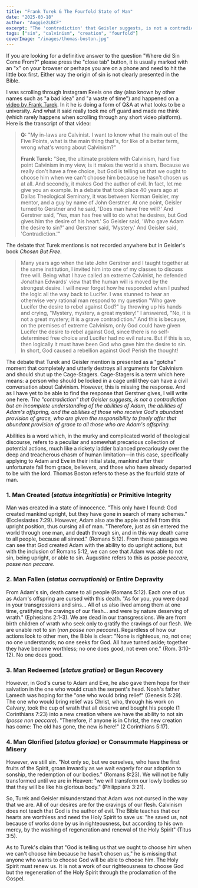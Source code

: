 ```yaml
---
title: "Frank Turek & The Fourfold State of Man"
date: "2025-03-18"
author: "Auggie2LBCF"
excerpt: "The 'contradiction' that Geisler suggests, is not a contradiction but an incomplete understanding of the abilities of Adam, the abilities of Adam's offspring, and the abilities of those who receive God's abundant provision of grace, who are given the responsibility to freely offer that abundant provision of grace to all those who are Adam's offspring."
tags: ["sin", "calvinism", "creation", "fourfold"]
coverImage: "/images/thomas-boston.jpg"
---
```


If you are looking for a definitive answer to the question "Where did Sin Come From?" please press the "close tab" button, it is usually marked with an "x" on your browser or perhaps you are on a phone and need to hit the little box first. Either way the origin of sin is not clearly presented in the Bible.

I was scrolling throu[]()gh Instagram Reels one day (also known by other names such as "a bad idea" and "a waste of time") and happened on a [video by Frank Turek](https://youtube.com/shorts/qdiW5dtOkgo?si=YuiUgg5uZwkzcuD3). In it he is doing a form of Q&A at what looks to be a university. And what it said really took me off guard and made me think (which rarely happens when scrolling through any short video platform). Here is the transcript of that video:

> **Q:** "My in-laws are Calvinist. I want to know what the main out of the Five Points, what is the main thing that's, for like of a better term, wrong what's wrong about Calvinism?"
> 
> **Frank Turek:** "See, the ultimate problem with Calvinism, hard five point Calvinism in my view, is it makes the world a sham. Because we really don't have a free choice, but God is telling us that we ought to choose him when we can't choose him because he hasn't chosen us at all. And secondly, it makes God the author of evil. In fact, let me give you an example. In a debate that took place 40 years ago at Dallas Theological Seminary, it was between Norman Geisler, my mentor, and a guy by name of John Gerstner. At one point, Geisler turned to Gerstner and he said, 'Does man have free will?' And Gerstner said, 'Yes, man has free will to do what he desires, but God gives him the desire of his heart.' So Geisler said, 'Who gave Adam the desire to sin?' and Gerstner said, 'Mystery.' And Geisler said, 'Contradiction.'"

The debate that Turek mentions is not recorded anywhere but in Geisler's book *Chosen But Free*.

>  Many years ago when the late John Gerstner and I taught together at the same institution, I invited him into one of my classes to discuss free will. Being what I have called an extreme Calvinist, he defended Jonathan Edwards' view that the human will is moved by the strongest desire. I will never forget how he responded when I pushed the logic all the way back to Lucifer. I was stunned to hear an otherwise very rational man respond to my question "Who gave Lucifer the desire to rebel against God?" by throwing up his hands and crying, "Mystery, mystery, a great mystery!" I answered, "No, it is not a great mystery; it is a grave contradiction." And this is because, on the premises of extreme Calvinism, only God could have given Lucifer the desire to rebel against God, since there is no self-determined free choice and Lucifer had no evil nature. But if this is so, then logically it must have been God who gave him the desire to sin. In short, God caused a rebellion against God! Perish the thought!

The debate that Turek and Geisler mention is presented as a "gotcha" moment that completely and utterly destroys all arguments for Calvinism and should shut up the Cage-Stagers. Cage-Stagers is a term which here means: a person who should be locked in a cage until they can have a civil conversation about Calvinism. However, this is missing the response. And as I have yet to be able to find the response that Gerstner gives, I will write one here. *The "contradiction" that Geisler suggests, is not a contradiction but an incomplete understanding of the abilities of Adam, the abilities of Adam's offspring, and the abilities of those who receive God's abundant provision of grace, who are given the responsibility to freely offer that abundant provision of grace to all those who are Adam's offspring.* 

Abilities is a word which, in the murky and complicated world of theological discourse, refers to a peculiar and somewhat precarious collection of potential actions, much like a rickety ladder balanced precariously over the deep and treacherous chasm of human limitation—in this case, specifically applying to Adam and Eve in their initial state, mankind after their unfortunate fall from grace, believers, and those who have already departed to be with the lord. Thomas Boston refers to these as the fourfold state of man.

### 1. Man Created (*status integritiatis*) or Primitive Integrity
Man was created in a state of innocence. "This only have I found: God created mankind upright, but they have gone in search of many schemes." (Ecclesiastes 7:29). However, Adam also ate the apple and fell from this upright position, thus cursing all of man. "Therefore, just as sin entered the world through one man, and death through sin, and in this way death came to all people, because all sinned." (Romans 5:12). From these passages we can see that God created Adam with the ability to do upright actions, but with the inclusion of Romans 5:12, we can see that Adam was able to not sin, being upright, or able to sin. Augustine refers to this as *posse peccare, posse non peccare*.

### 2. Man Fallen (*status corruptionis*) or Entire Depravity
From Adam's sin, death came to all people (Romans 5:12). Each one of us as Adam's offspring are cursed with this death. "As for you, you were dead in your transgressions and sins... All of us also lived among them at one time, gratifying the cravings of our flesh... and were by nature deserving of wrath." (Ephesians 2:1-3). We are dead in our transgressions. We are from birth children of wrath who seek only to gratify the cravings of our flesh. We are unable not to sin (*non posse non peccare*). Regardless of how our actions look to other men, the Bible is clear: "None is righteous, no, not one; no one understands; no one seeks for God. All have turned aside; together they have become worthless; no one does good, not even one." (Rom. 3:10-12). No one does good.

### 3. Man Redeemed (*status gratiae*) or Begun Recovery
However, in God's curse to Adam and Eve, he also gave them hope for their salvation in the one who would crush the serpent's head. Noah's father Lamech was hoping for the "one who would bring relief" (Genesis 5:29). The one who would bring relief was Christ, who, through his work on Calvary, took the cup of wrath that all deserve and bought his people (1 Corinthians 7:23) into a new creation where we have the ability to not sin (*posse non peccare*). "Therefore, if anyone is in Christ, the new creation has come: The old has gone, the new is here!" (2 Corinthians 5:17). 

### 4. Man Glorified (*status gloriae*) or Consummate Happiness or Misery
However, we still sin. "Not only so, but we ourselves, who have the first fruits of the Spirit, groan inwardly as we wait eagerly for our adoption to sonship, the redemption of our bodies." (Romans 8:23). We will not be fully transformed until we are in Heaven: "we will transform our lowly bodies so that they will be like his glorious body." (Philippians 3:21).

So, Turek and Geisler misunderstand that Adam was not cursed in the way that we are. All of our desires are for the cravings of our flesh. Calvinism does not teach that God is the author of evil. The Bible teaches that our hearts are worthless and need the Holy Spirit to save us: "he saved us, not because of works done by us in righteousness, but according to his own mercy, by the washing of regeneration and renewal of the Holy Spirit" (Titus 3:5).

As to Turek's claim that "God is telling us that we ought to choose him when we can't choose him because he hasn't chosen us," he is missing that anyone who wants to choose God will be able to choose him. The Holy Spirit must renew us. It is not a work of our righteousness to choose God but the regeneration of the Holy Spirit through the proclamation of the Gospel.